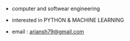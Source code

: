 - computer and softwear engineering

- interested in PYTHON & MACHINE LEARNING

- email : ariansh79@gmail.com
